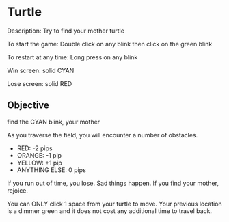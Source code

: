 # Turtle
Description: Try to find your mother turtle

To start the game: Double click on any blink then click on the green blink

To restart at any time: Long press on any blink

Win screen: solid CYAN

Lose screen: solid RED

## Objective

find the CYAN blink, your mother

As you traverse the field, you will encounter a number of obstacles.
- RED: -2 pips
- ORANGE: -1 pip
- YELLOW: +1 pip
- ANYTHING ELSE: 0 pips

If you run out of time, you lose.  Sad things happen.  If you find your mother, rejoice.

You can ONLY click 1 space from your turtle to move.  Your previous location is a dimmer green and it does not cost any additional time to travel back.

